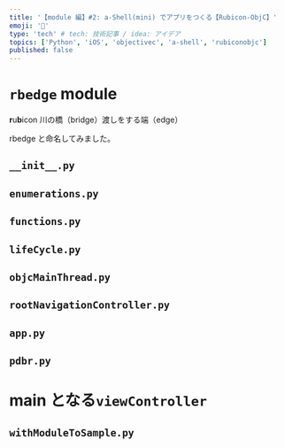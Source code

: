 ```yaml
---
title: '【module 編】#2: a-Shell(mini) でアプリをつくる【Rubicon-ObjC】'
emoji: '🧳'
type: 'tech' # tech: 技術記事 / idea: アイデア
topics: ['Python', 'iOS', 'objectivec', 'a-shell', 'rubiconobjc']
published: false
---
```



# `rbedge` module


**r**u**b**icon 川の橋（bridge）渡しをする端（edge）

rbedge と命名してみました。


## `__init__.py`

## `enumerations.py`

## `functions.py`

## `lifeCycle.py`

## `objcMainThread.py`

## `rootNavigationController.py`

## `app.py`

## `pdbr.py`



# main となる`viewController`

## `withModuleToSample.py`



